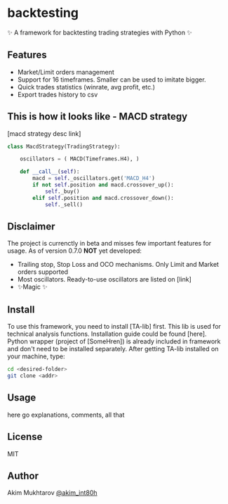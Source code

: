 # backtesting
✨ A framework for backtesting trading strategies with Python ✨

## Features
- Market/Limit orders management
- Support for 16 timeframes. Smaller can be used to imitate bigger.
- Quick trades statistics (winrate, avg profit, etc.)
- Export trades history to csv

## This is how it looks like - MACD strategy
[macd strategy desc link]
```py
class MacdStrategy(TradingStrategy):

    oscillators = ( MACD(Timeframes.H4), )

    def __call__(self):
        macd = self._oscillators.get('MACD_H4')
        if not self.position and macd.crossover_up():
            self._buy()
        elif self.position and macd.crossover_down():
            self._sell()
```
## Disclaimer
The project is currenctly in beta and misses few important features for <some-epitet>
usage. As of version 0.7.0 **NOT** yet developed:
- Trailing stop, Stop Loss and OCO mechanisms. Only Limit and Market orders supported
- Most oscillators. Ready-to-use oscillators are listed on [link]
- ✨Magic ✨  

## Install
To use this framework, you need to install [TA-lib] first. This lib is used for technical analysis functions. Installation guide could be found [here]. Python wrapper (project of [SomeHren]) is already included in framework and don't need to be installed separately. After getting TA-lib installed on your machine, type:
```sh
cd <desired-folder>
git clone <addr>
```


## Usage
here go explanations, comments, all that


## License

MIT

## Author

 Akim Mukhtarov [@akim_int80h]

[@akim_int80h]: <https://t.me/akim_int80h>
